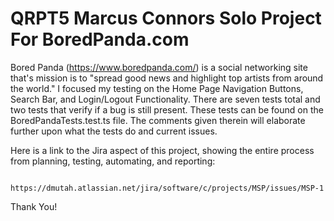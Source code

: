 # QRPT5 Marcus Connors Solo Project For BoredPanda.com
Bored Panda (https://www.boredpanda.com/) is a social networking site that's mission is to "spread good news and highlight top artists from around the world."
I focused my testing on the Home Page Navigation Buttons, Search Bar, and Login/Logout Functionality.
There are seven tests total and two tests that verify if a bug is still present.
These tests can be found on the BoredPandaTests.test.ts file.
The comments given therein will elaborate further upon what the tests do and current issues.

Here is a link to the Jira aspect of this project, showing the entire process from planning, testing, automating, and reporting:
              
                https://dmutah.atlassian.net/jira/software/c/projects/MSP/issues/MSP-1

Thank You!
